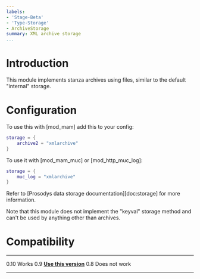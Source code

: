 ```yaml
---
labels:
- 'Stage-Beta'
- 'Type-Storage'
- ArchiveStorage
summary: XML archive storage
...
```


Introduction
============

This module implements stanza archives using files, similar to the
default "internal" storage.

Configuration
=============

To use this with [mod\_mam] add this to your config:

``` lua
storage = {
    archive2 = "xmlarchive"
}
```

To use it with [mod\_mam\_muc] or [mod\_http\_muc\_log]:

``` lua
storage = {
    muc_log = "xmlarchive"
}
```

Refer to [Prosodys data storage documentation][doc:storage] for more
information.

Note that this module does not implement the "keyval" storage method and
can't be used by anything other than archives.

Compatibility
=============

  ------ -------------------------------
  0.10   Works
  0.9    **[Use this version][worksin09]**
  0.8    Does not work
  ------ -------------------------------


[worksin09]: https://hg.prosody.im/prosody-modules/raw-file/004d3bfc05ea/mod_storage_xmlarchive/mod_storage_xmlarchive.lua
